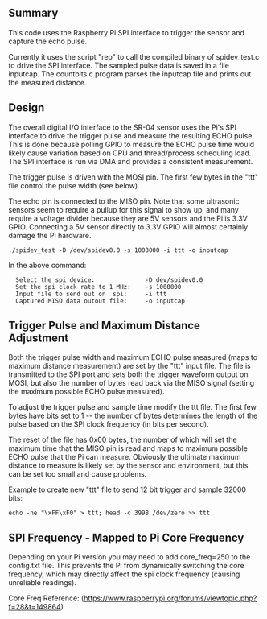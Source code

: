 ## Summary

This code uses the Raspberry Pi SPI interface to trigger the sensor and capture the echo pulse.

Currently it uses the script "rep" to call the compiled binary of spidev_test.c to drive the SPI interface. The sampled pulse data is saved in a file inputcap. The countbits.c program parses the inputcap file and prints out the measured distance.

## Design

The overall digital I/O interface to the SR-04 sensor uses the Pi's SPI interface to drive the trigger pulse and measure the resulting ECHO pulse.  This is done because polling GPIO to measure the ECHO pulse time would likely cause variation based on CPU and thread/process scheduling load.  The SPI interface is run via DMA and provides a consistent measurement.

The trigger pulse is driven with the MOSI pin.  The first few bytes in the "ttt" file control the pulse width (see below).

The echo pin is connected to the MISO pin.  Note that some ultrasonic sensors seem to require a pullup for this signal to show up, and many require a voltage divider because they are 5V sensors and the Pi is 3.3V GPIO.  Connecting a 5V sensor directly to 3.3V GPIO will almost certainly damage the Pi hardware.

```
./spidev_test -D /dev/spidev0.0 -s 1000000 -i ttt -o inputcap
```

In the above command:  
```
  Select the spi device:              -D dev/spidev0.0
  Set the spi clock rate to 1 MHz:    -s 1000000
  Input file to send out on  spi:     -i ttt
  Captured MISO data outout file:     -o inputcap
```

## Trigger Pulse and Maximum Distance Adjustment

Both the trigger pulse width and maximum ECHO pulse measured (maps to maximum distance measurement) are set by the "ttt" input file.  The file is transmitted to the SPI port and sets both the trigger waveform output on MOSI, but also the number of bytes read back via the MISO signal (setting the maximum possible ECHO pulse measured).

To adjust the trigger pulse and sample time modify the ttt file.  The first few bytes have bits set to 1 -- the number of bytes determines the length of the pulse based on the SPI clock frequency (in bits per second).

The reset of the file has 0x00 bytes, the number of which will set the maximum time that the MISO pin is read and maps to maximum possible ECHO pulse that the Pi can measure.  Obviously the ultimate maximum distance to measure is likely set by the sensor and environment, but this can be set too small and cause problems.

Example to create new "ttt" file to send 12 bit trigger and sample 32000 bits:

```
echo -ne "\xFF\xF0" > ttt; head -c 3998 /dev/zero >> ttt
```

## SPI Frequency - Mapped to Pi Core Frequency

Depending on your Pi version you may need to add core_freq=250 to the config.txt file.  This prevents the Pi from dynamically switching the core frequency, which may directly affect the spi clock frequency (causing unreliable readings).

Core Freq Reference:
(https://www.raspberrypi.org/forums/viewtopic.php?f=28&t=149864)

